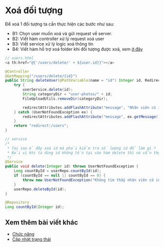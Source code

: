 # Xoá đối tượng

Để xoá 1 đối tượng ta cần thực hiện các bước như sau:

- B1: Chọn user muốn xoá và gửi request về server.
- B2: Viết hàm controller xử lý request xoá user
- B3: Viết service xử lý logic xoá thông tin
- B4: Viết hàm hỗ trợ xoá folder khi đối tượng được xoá, xem [ở đây](Day013.md)

```java
// users.html
<a th:href="@{'/users/delete/' + ${user.id}}"></a>

@Controller
@GetMapping("/users/delete/{id}")
public String deleteUser(@PathVariable(name = "id") Integer id, RedirectAttributes redirectAttributes) {
    try {
        userService.delete(id);
        String categoryDir = "user-photos/" + id;
        FileUploadUtils.removeDir(categoryDir);

        redirectAttributes.addFlashAttribute("message", "Nhân viên có id là " + id + " đã được xóa thành công");
    } catch (UserNotFoundException ex) {
        redirectAttributes.addFlashAttribute("message", ex.getMessage());
    }
    return "redirect:/users";
}

// service
/*
 * Tại sao ở đây xoá id mà phải kiểm tra số lượng id để làm gì ?
 * Bỏi vì khi ta dùng id không tồn tại vào hàm delete thì nó vẫn thực hiện xoá thành công dẫn đến không biết * id đó có tồn tại hay không thế nên buộc phải kiểm tra số lượng id để biết id đó tồn tại
 */
@Service
public void delete(Integer id) throws UserNotFoundException {
    Long countById = userRepo.countById(id);
    if (countById == null || countById == 0) {
        throw new UserNotFoundException("Không tìm thấy nhân viên có id là " + id);
    }
    userRepo.deleteById(id);
}

@Repository
Long countById(Integer id);
```

## Xem thêm bài viết khác

- [Chức năng](Day011.md)
- [Cập nhật trạng thái](Day017.md)